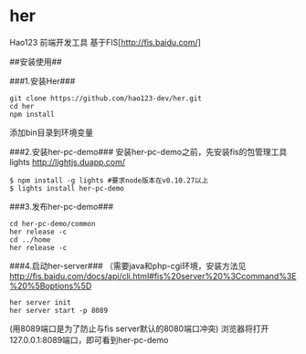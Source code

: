 her
===

Hao123 前端开发工具
基于FIS[http://fis.baidu.com/]

##安装使用##

###1.安装Her###
```
git clone https://github.com/hao123-dev/her.git
cd her
npm install
```
添加bin目录到环境变量

###2.安装her-pc-demo###
安装her-pc-demo之前，先安装fis的包管理工具lights http://lightjs.duapp.com/
```
$ npm install -g lights #要求node版本在v0.10.27以上
$ lights install her-pc-demo
```

###3.发布her-pc-demo###
```
cd her-pc-demo/common
her release -c
cd ../home
her release -c
```

###4.启动her-server###
（需要java和php-cgi环境，安装方法见 http://fis.baidu.com/docs/api/cli.html#fis%20server%20%3Ccommand%3E%20%5Boptions%5D
```
her server init
her server start -p 8089
```
(用8089端口是为了防止与fis server默认的8080端口冲突)
浏览器将打开127.0.0.1:8089端口，即可看到her-pc-demo
